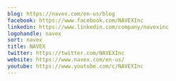 ```yaml
---
blog: https://navex.com/en-us/blog
facebook: https://www.facebook.com/NAVEXInc
linkedin: https://www.linkedin.com/company/navexinc
logohandle: navex
sort: navex
title: NAVEX
twitter: https://twitter.com/NAVEXInc
website: https://www.navex.com/en-us/
youtube: https://www.youtube.com/c/NAVEXInc
---
```

